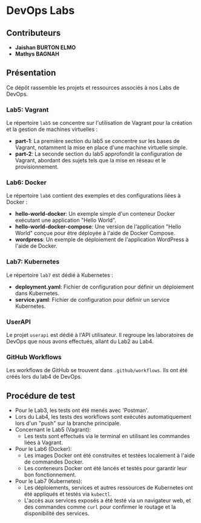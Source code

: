 # DevOps Labs

## Contributeurs

- **Jaishan BURTON ELMO**
- **Mathys BAGNAH**

## Présentation 
 
Ce dépôt rassemble les projets et ressources associés à nos Labs de DevOps.

### Lab5: Vagrant

Le répertoire `lab5` se concentre sur l'utilisation de Vagrant pour la création et la gestion de machines virtuelles :

- **part-1**: La première section du lab5 se concentre sur les bases de Vagrant, notamment la mise en place d'une machine virtuelle simple.
- **part-2**: La seconde section du lab5 approfondit la configuration de Vagrant, abordant des sujets tels que la mise en réseau et le provisionnement.

### Lab6: Docker

Le répertoire `lab6` contient des exemples et des configurations liées à Docker :

- **hello-world-docker**: Un exemple simple d'un conteneur Docker exécutant une application "Hello World".
- **hello-world-docker-compose**: Une version de l'application "Hello World" conçue pour être déployée à l'aide de Docker Compose.
- **wordpress**: Un exemple de déploiement de l'application WordPress à l'aide de Docker.

### Lab7: Kubernetes

Le répertoire `lab7` est dédié à Kubernetes :

- **deployment.yaml**: Fichier de configuration pour définir un déploiement dans Kubernetes.
- **service.yaml**: Fichier de configuration pour définir un service Kubernetes.


### UserAPI

Le projet `userapi` est dédié à l'API utilisateur. Il regroupe les laboratoires de DevOps que nous avons effectués, allant du Lab2 au Lab4.

### GitHub Workflows

Les workflows de GitHub se trouvent dans `.github/workflows`. Ils ont été créés lors du lab4 de DevOps.

## Procédure de test

- Pour le Lab3, les tests ont été menés avec 'Postman'.
- Lors du Lab4, les tests des workflows sont exécutés automatiquement lors d'un "push" sur la branche principale.
- Concernant le Lab5 (Vagrant):
  - Les tests sont effectués via le terminal en utilisant les commandes liées à Vagrant.
- Pour le Lab6 (Docker):
  - Les images Docker ont été construites et testées localement à l'aide de commandes Docker.
  - Les conteneurs Docker ont été lancés et testés pour garantir leur bon fonctionnement.
- Pour le Lab7 (Kubernetes):
  - Les déploiements, services et autres ressources de Kubernetes ont été appliqués et testés via `kubectl`.
  - L'accès aux services exposés a été testé via un navigateur web, et des commandes comme `curl` pour confirmer le routage et la disponibilité des services.

